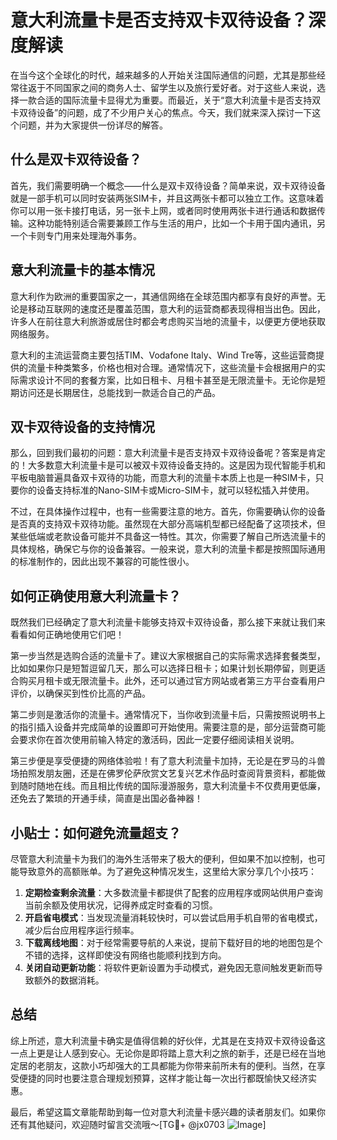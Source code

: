 # 意大利流量卡是否支持双卡双待设备？深度解读

在当今这个全球化的时代，越来越多的人开始关注国际通信的问题，尤其是那些经常往返于不同国家之间的商务人士、留学生以及旅行爱好者。对于这些人来说，选择一款合适的国际流量卡显得尤为重要。而最近，关于“意大利流量卡是否支持双卡双待设备”的问题，成了不少用户关心的焦点。今天，我们就来深入探讨一下这个问题，并为大家提供一份详尽的解答。

## 什么是双卡双待设备？

首先，我们需要明确一个概念——什么是双卡双待设备？简单来说，双卡双待设备就是一部手机可以同时安装两张SIM卡，并且这两张卡都可以独立工作。这意味着你可以用一张卡接打电话，另一张卡上网，或者同时使用两张卡进行通话和数据传输。这种功能特别适合需要兼顾工作与生活的用户，比如一个卡用于国内通讯，另一个卡则专门用来处理海外事务。

## 意大利流量卡的基本情况

意大利作为欧洲的重要国家之一，其通信网络在全球范围内都享有良好的声誉。无论是移动互联网的速度还是覆盖范围，意大利的运营商都表现得相当出色。因此，许多人在前往意大利旅游或居住时都会考虑购买当地的流量卡，以便更方便地获取网络服务。

意大利的主流运营商主要包括TIM、Vodafone Italy、Wind Tre等，这些运营商提供的流量卡种类繁多，价格也相对合理。通常情况下，这些流量卡会根据用户的实际需求设计不同的套餐方案，比如日租卡、月租卡甚至是无限流量卡。无论你是短期访问还是长期居住，总能找到一款适合自己的产品。

## 双卡双待设备的支持情况

那么，回到我们最初的问题：意大利流量卡是否支持双卡双待设备呢？答案是肯定的！大多数意大利流量卡是可以被双卡双待设备支持的。这是因为现代智能手机和平板电脑普遍具备双卡双待的功能，而意大利的流量卡本质上也是一种SIM卡，只要你的设备支持标准的Nano-SIM卡或Micro-SIM卡，就可以轻松插入并使用。

不过，在具体操作过程中，也有一些需要注意的地方。首先，你需要确认你的设备是否真的支持双卡双待功能。虽然现在大部分高端机型都已经配备了这项技术，但某些低端或老款设备可能并不具备这一特性。其次，你需要了解自己所选流量卡的具体规格，确保它与你的设备兼容。一般来说，意大利的流量卡都是按照国际通用的标准制作的，因此出现不兼容的可能性很小。

## 如何正确使用意大利流量卡？

既然我们已经确定了意大利流量卡能够支持双卡双待设备，那么接下来就让我们来看看如何正确地使用它们吧！

第一步当然是选购合适的流量卡了。建议大家根据自己的实际需求选择套餐类型，比如如果你只是短暂逗留几天，那么可以选择日租卡；如果计划长期停留，则更适合购买月租卡或无限流量卡。此外，还可以通过官方网站或者第三方平台查看用户评价，以确保买到性价比高的产品。

第二步则是激活你的流量卡。通常情况下，当你收到流量卡后，只需按照说明书上的指引插入设备并完成简单的设置即可开始使用。需要注意的是，部分运营商可能会要求你在首次使用前输入特定的激活码，因此一定要仔细阅读相关说明。

第三步便是享受便捷的网络体验啦！有了意大利流量卡加持，无论是在罗马的斗兽场拍照发朋友圈，还是在佛罗伦萨欣赏文艺复兴艺术作品时查阅背景资料，都能做到随时随地在线。而且相比传统的国际漫游服务，意大利流量卡不仅费用更低廉，还免去了繁琐的开通手续，简直是出国必备神器！

## 小贴士：如何避免流量超支？

尽管意大利流量卡为我们的海外生活带来了极大的便利，但如果不加以控制，也可能导致意外的高额账单。为了避免这种情况发生，这里给大家分享几个小技巧：

1. **定期检查剩余流量**：大多数流量卡都提供了配套的应用程序或网站供用户查询当前余额及使用状况，记得养成定时查看的习惯。
2. **开启省电模式**：当发现流量消耗较快时，可以尝试启用手机自带的省电模式，减少后台应用程序运行频率。
3. **下载离线地图**：对于经常需要导航的人来说，提前下载好目的地的地图包是个不错的选择，这样即使没有网络也能顺利找到方向。
4. **关闭自动更新功能**：将软件更新设置为手动模式，避免因无意间触发更新而导致额外的数据消耗。

## 总结

综上所述，意大利流量卡确实是值得信赖的好伙伴，尤其是在支持双卡双待设备这一点上更是让人感到安心。无论你是即将踏上意大利之旅的新手，还是已经在当地定居的老朋友，这款小巧却强大的工具都能为你带来前所未有的便利。当然，在享受便捷的同时也要注意合理规划预算，这样才能让每一次出行都既愉快又经济实惠。

最后，希望这篇文章能帮助到每一位对意大利流量卡感兴趣的读者朋友们。如果你还有其他疑问，欢迎随时留言交流哦～[TG💪+ @jx0703 ![Image](https://github.com/user-attachments/assets/dbca1d08-cadb-493c-b0ec-ad6f7a83f270)]